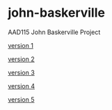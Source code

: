 john-baskerville
================

AAD115 John Baskerville Project 

[version 1](https://hayleymcilwrath.github.io/john-baskerville/version-1)

[version 2](https://hayleymcilwrath.github.io/john-baskerville/version-2)

[version 3](https://hayleymcilwrath.github.io/john-baskerville/version-3)

[version 4](https://hayleymcilwrath.github.io/john-baskerville/version-4)

[version 5](https://hayleymcilwrath.github.io/john-baskerville/version-5)

